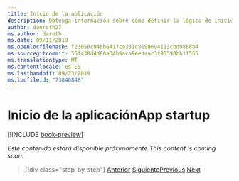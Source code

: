 ```yaml
---
title: Inicio de la aplicación
description: Obtenga información sobre cómo definir la lógica de inicio de la aplicación.
author: danroth27
ms.author: daroth
ms.date: 09/11/2019
ms.openlocfilehash: f23058c946b6417ca331c8699694113cbd9868b4
ms.sourcegitcommit: 55f438d4d00a34b9aca9eedaac3f85590bb11565
ms.translationtype: MT
ms.contentlocale: es-ES
ms.lasthandoff: 09/23/2019
ms.locfileid: "73840848"
---
```

# <a name="app-startup"></a><span data-ttu-id="13d2b-103">Inicio de la aplicación</span><span class="sxs-lookup"><span data-stu-id="13d2b-103">App startup</span></span>

[!INCLUDE [book-preview](../../../includes/book-preview.md)]

<span data-ttu-id="13d2b-104">*Este contenido estará disponible próximamente.*</span><span class="sxs-lookup"><span data-stu-id="13d2b-104">*This content is coming soon.*</span></span>

>[!div class="step-by-step"]
><span data-ttu-id="13d2b-105">[Anterior](project-structure.md)
>[Siguiente](components.md)</span><span class="sxs-lookup"><span data-stu-id="13d2b-105">[Previous](project-structure.md)
[Next](components.md)</span></span>
